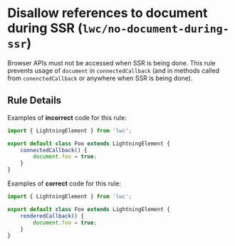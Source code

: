 # Disallow references to document during SSR (`lwc/no-document-during-ssr`)

Browser APIs must not be accessed when SSR is being done. This rule prevents usage of `document` in `connectedCallback`
(and in methods called from `conenctedCallback` or anywhere when SSR is being done).

## Rule Details

Examples of **incorrect** code for this rule:

```js
import { LightningElement } from 'lwc';

export default class Foo extends LightningElement {
    connectedCallback() {
        document.foo = true;
    }
}
```

Examples of **correct** code for this rule:

```js
import { LightningElement } from 'lwc';

export default class Foo extends LightningElement {
    renderedCallback() {
        document.foo = true;
    }
}
```
